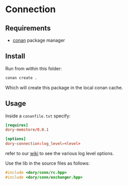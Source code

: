 # Connection

## Requirements

- [conan](https://conan.io/) package manager

## Install

Run from within this folder:

```sh
conan create .
```

Which will create this package in the local conan cache.

## Usage

Inside a `conanfile.txt` specify:

```toml
[requires]
dory-memstore/0.0.1

[options]
dory-connection:log_level=<level>
```

refer to our [wiki](https://github.com/kristianmitk/dory/wiki/Logger) to
see the various log level options.

Use the lib in the source files as follows:

```cpp
#include <dory/conn/rc.hpp>
#include <dory/conn/exchanger.hpp>
```
